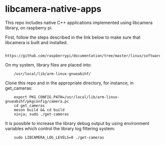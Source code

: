 # libcamera-native-apps

This repo includes native C++ applications implemented using libcamera library, on raspberry pi.

First, follow the steps described in the link below to make sure that libcamera is built and installed.

        https://github.com/raspberrypi/documentation/tree/master/linux/software/libcamera

On my system, library files are placed into:
        
        /usr/local/lib/arm-linux-gnueabihf/

Clone this repo and in the appropriate directory, for instance, in get_cameras:

        export PKG_CONFIG_PATH=/usr/local/lib/arm-linux-gnueabihf/pkgconfig/camera.pc
        cd get_cameras
        meson build && cd build
        ninja; sudo ./get-cameras

It is possible to increase the library debug output by using environment variables which control the library log filtering system:

        sudo LIBCAMERA_LOG_LEVELS=0 ./get-cameras